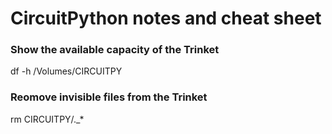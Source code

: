 # CircuitPython notes and cheat sheet


### Show the available capacity of the Trinket
df -h /Volumes/CIRCUITPY

### Reomove invisible files from the Trinket
rm CIRCUITPY/._*